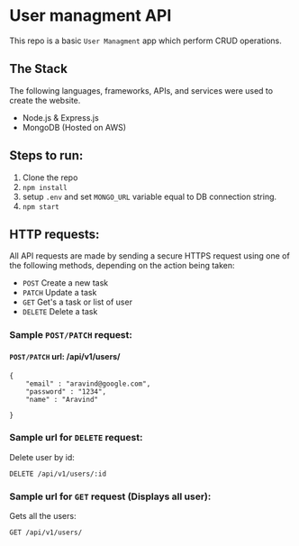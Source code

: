 # User managment API

This repo is a basic `User Managment` app which perform CRUD operations.

## The Stack

The following languages, frameworks, APIs, and services were used to create the website.

- Node.js & Express.js
- MongoDB (Hosted on AWS)

## Steps to run:
1. Clone the repo
3. `npm install`
4. setup `.env` and set `MONGO_URL` variable equal to DB connection string.
5. `npm start`

## HTTP requests:

All API requests are made by sending a secure HTTPS request using one of the following methods, depending on the action being taken:

- `POST` Create a new task
- `PATCH` Update a task
- `GET` Get's a task or list of user
- `DELETE` Delete a task


### Sample `POST/PATCH` request:
#### `POST/PATCH` url: /api/v1/users/
```
{
    "email" : "aravind@google.com",
    "password" : "1234",
    "name" : "Aravind"

}
```
### Sample url for `DELETE` request:
Delete user by id:
```
DELETE /api/v1/users/:id
```
### Sample url for `GET` request (Displays all user):
Gets all the users:
```
GET /api/v1/users/
```
